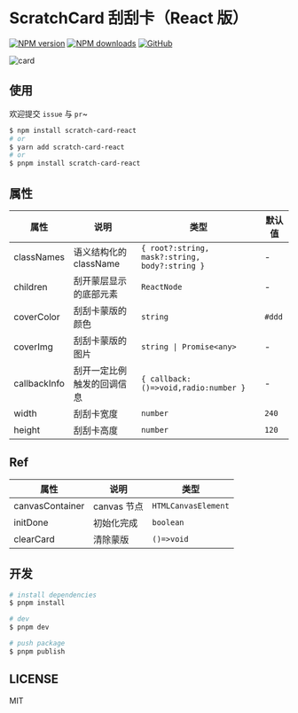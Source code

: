 # ScratchCard 刮刮卡（React 版）

[![NPM version](https://img.shields.io/npm/v/scratch-card-react.svg?style=flat)](https://npmjs.org/package/scratch-card-react) [![NPM downloads](http://img.shields.io/npm/dm/scratch-card-react.svg?style=flat)](https://npmjs.org/package/scratch-card-react) [![GitHub](https://img.shields.io/github/license/1587315093/scratch-card)](https://github.com/1587315093/scratch-card)

![card](https://github.com/1587315093/scratch-card/assets/77056991/ad41b9e9-e2e6-4927-9e6c-ec2852296377)

## 使用

欢迎提交 `issue` 与 `pr`~

```bash
$ npm install scratch-card-react
# or
$ yarn add scratch-card-react
# or
$ pnpm install scratch-card-react
```

## 属性

| 属性 | 说明 | 类型 | 默认值 |
| --- | --- | --- | --- |
| classNames | 语义结构化的 className | `{ root?:string, mask?:string, body?:string }` | - |
| children | 刮开蒙层显示的底部元素 | `ReactNode` | - |
| coverColor | 刮刮卡蒙版的颜色 | `string` | `#ddd` |
| coverImg | 刮刮卡蒙版的图片 | `string \| Promise<any>` | - |
| callbackInfo | 刮开一定比例触发的回调信息 | `{ callback:()=>void,radio:number }` | - |
| width | 刮刮卡宽度 | `number` | `240` |
| height | 刮刮卡高度 | `number` | `120` |

## Ref

| 属性            | 说明        | 类型                |
| --------------- | ----------- | ------------------- |
| canvasContainer | canvas 节点 | `HTMLCanvasElement` |
| initDone        | 初始化完成  | `boolean`           |
| clearCard       | 清除蒙版    | `()=>void`          |

## 开发

```bash
# install dependencies
$ pnpm install

# dev
$ pnpm dev

# push package
$ pnpm publish
```

## LICENSE

MIT

